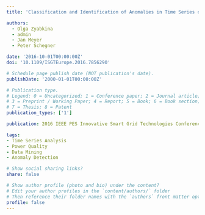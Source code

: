 ```yaml
---
title: 'Classification and Identification of Anomalies in Time Series of Power Quality Measurements'

authors:
  - Olga Zyabkina
  - admin
  - Jan Meyer
  - Peter Schegner

date: '2016-10-01T00:00:00Z'
doi: '10.1109/ISGTEurope.2016.7856290'

# Schedule page publish date (NOT publication's date).
publishDate: '2000-01-01T00:00:00Z'

# Publication type.
# Legend: 0 = Uncategorized; 1 = Conference paper; 2 = Journal article;
# 3 = Preprint / Working Paper; 4 = Report; 5 = Book; 6 = Book section;
# 7 = Thesis; 8 = Patent
publication_types: ['1']

publication: 2016 IEEE PES Innovative Smart Grid Technologies Conference Europe (ISGT-Europe)

tags:
- Time Series Analysis
- Power Quality
- Data Mining
- Anomaly Detection

# Show social sharing links?
share: false

# Show author profile (photo and bio) under the content?
# Edit your author profiles in the `content/authors/` folder
# Then reference their folder names with the `authors` front matter option above
profile: false
---
```

